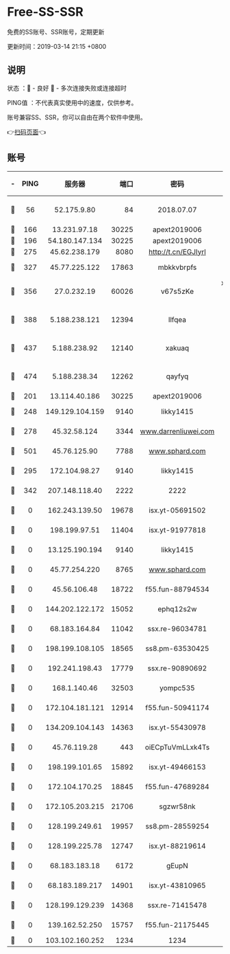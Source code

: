 # Free-SS-SSR

免费的SS账号、SSR账号，定期更新

更新时间：2019-03-14 21:15 +0800

## 说明

状态     ：🙂 - 良好 🙁 - 多次连接失败或连接超时

PING值   ：不代表真实使用中的速度，仅供参考。

账号兼容SS、SSR，你可以自由在两个软件中使用。

👉[扫码页面](https://liesauer.github.io/Free-SS-SSR/)👈

## 账号

|-|PING|服务器|端口|密码|加密方式|区域|
|:----:|:----:|:-----:|-----:|:----:|:----:|:----:|
|🙂|56|52.175.9.80|84|2018.07.07|chacha20-ietf-poly1305|HK|
|🙂|166|13.231.97.18|30225|apext2019006|chacha20|JP|
|🙂|196|54.180.147.134|30225|apext2019006|chacha20|KR|
|🙂|275|45.62.238.179|8080|http://t.cn/EGJIyrl|rc4-md5|CA|
|🙂|327|45.77.225.122|17863|mbkkvbrpfs|aes-256-cfb|GB|
|🙂|356|27.0.232.19|60026|v67s5zKe|xchacha20-ietf-poly1305|HK|
|🙂|388|5.188.238.121|12394|llfqea|chacha20-ietf-poly1305|BR|
|🙂|437|5.188.238.92|12140|xakuaq|chacha20-ietf-poly1305|BR|
|🙂|474|5.188.238.34|12262|qayfyq|chacha20-ietf-poly1305|BR|
|🙂|201|13.114.40.186|30225|apext2019006|chacha20|JP|
|🙂|248|149.129.104.159|9140|likky1415|aes-256-cfb|HK|
|🙂|278|45.32.58.124|3344|www.darrenliuwei.com|aes-256-cfb|JP|
|🙂|501|45.76.125.90|7788|www.sphard.com|aes-256-cfb|AU|
|🙁|295|172.104.98.27|9140|likky1415|aes-256-cfb|JP|
|🙁|342|207.148.118.40|2222|2222|aes-256-cfb|SG|
|🙁|0|162.243.139.50|19678|isx.yt-05691502|aes-256-cfb|US|
|🙁|0|198.199.97.51|11404|isx.yt-91977818|aes-256-cfb|US|
|🙁|0|13.125.190.194|9140|likky1415|aes-256-cfb|KR|
|🙁|0|45.77.254.220|8765|www.sphard.com|aes-256-cfb|SG|
|🙁|0|45.56.106.48|18722|f55.fun-88794534|aes-256-cfb|US|
|🙁|0|144.202.122.172|15052|ephq12s2w|aes-256-cfb|US|
|🙁|0|68.183.164.84|11042|ssx.re-96034781|aes-256-cfb|US|
|🙁|0|198.199.108.105|18565|ss8.pm-63530425|aes-256-cfb|US|
|🙁|0|192.241.198.43|17779|ssx.re-90890692|aes-256-cfb|US|
|🙁|0|168.1.140.46|32503|yompc535|aes-256-cfb|AU|
|🙁|0|172.104.181.121|12914|f55.fun-50941174|aes-256-cfb|SG|
|🙁|0|134.209.104.143|14363|isx.yt-55430978|aes-256-cfb|SG|
|🙁|0|45.76.119.28|443|oiECpTuVmLLxk4Ts|aes-256-cfb|AU|
|🙁|0|198.199.101.65|15892|isx.yt-49466153|aes-256-cfb|US|
|🙁|0|172.104.170.25|18845|f55.fun-47689284|aes-256-cfb|SG|
|🙁|0|172.105.203.215|21706|sgzwr58nk|aes-256-cfb|JP|
|🙁|0|128.199.249.61|19957|ss8.pm-28559254|aes-256-cfb|SG|
|🙁|0|128.199.225.78|12747|isx.yt-88219614|aes-256-cfb|SG|
|🙁|0|68.183.183.18|6172|gEupN|aes-256-cfb|SG|
|🙁|0|68.183.189.217|14901|isx.yt-43810965|aes-256-cfb|SG|
|🙁|0|128.199.129.239|14368|ssx.re-71415478|aes-256-cfb|SG|
|🙁|0|139.162.52.250|15757|f55.fun-21175445|aes-256-cfb|SG|
|🙁|0|103.102.160.252|1234|1234|rc4-md5|JP|
